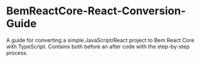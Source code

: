 # BemReactCore-React-Conversion-Guide
A guide for converting a simple JavaScript/React project to Bem React Core with TypeScript. Contains both before an after code with the step-by-step process.
